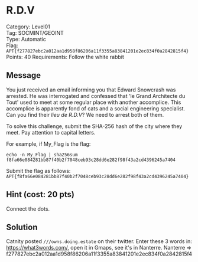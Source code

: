 # R.D.V

Category: Level01  
Tag: SOCMINT/GEOINT  
Type: Automatic  
Flag: `APT{f277827ebc2a012aa1d958f86206a11f3355a83841201e2ec834f0a2842815f4}`  
Points: 40
Requirements: Follow the white rabbit

## Message

You just received an email informing you that Edward Snowcrash was arrested. He was interrogated and confessed that 'le Grand Architecte du Tout' used to meet at some regular place with another accomplice. This accomplice is apparently fond of cats and a social engineering specialist. Can you find their *lieu de R.D.V*? We need to arrest both of them.

To solve this challenge, submit the SHA-256 hash of the city where they meet. Pay attention to capital letters.

For example, if My_Flag is the flag:
```
echo -n My_Flag | sha256sum
f8fa66e084281bb87f40b2f7048ceb93c28dd6e282f98f43a2cd4396245a7404
```

Submit the flag as follows:  
`APT{f8fa66e084281bb87f40b2f7048ceb93c28dd6e282f98f43a2cd4396245a7404}`

## Hint (cost: 20 pts)

Connect the dots.

## Solution

Catnity posted `///owns.doing.estate` on their twitter. Enter these 3 words in: https://what3words.com/, open it in Gmaps, see it's in Nanterre.
Nanterre => f277827ebc2a012aa1d958f86206a11f3355a83841201e2ec834f0a2842815f4

